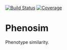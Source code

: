 [![Build Status](http://gaithersburg-ds:8111/guestAuth/app/rest/builds/buildType:(id:Phenosim_Build)/statusIcon)](http://gaithersburg-ds:8111/viewType.html?buildTypeId=Phenosim_Build)
[![Coverage](http://gaithersburg-ds:8111/guestAuth/app/rest/builds/buildType:(id:Phenosim_Build)/artifacts/content/htmlcov/coverage.svg)](http://gaithersburg-ds:8111/guestAuth/repository/download/Phenosim_Build/.lastFinished/htmlcov/index.html)

# Phenosim
Phenotype similarity.